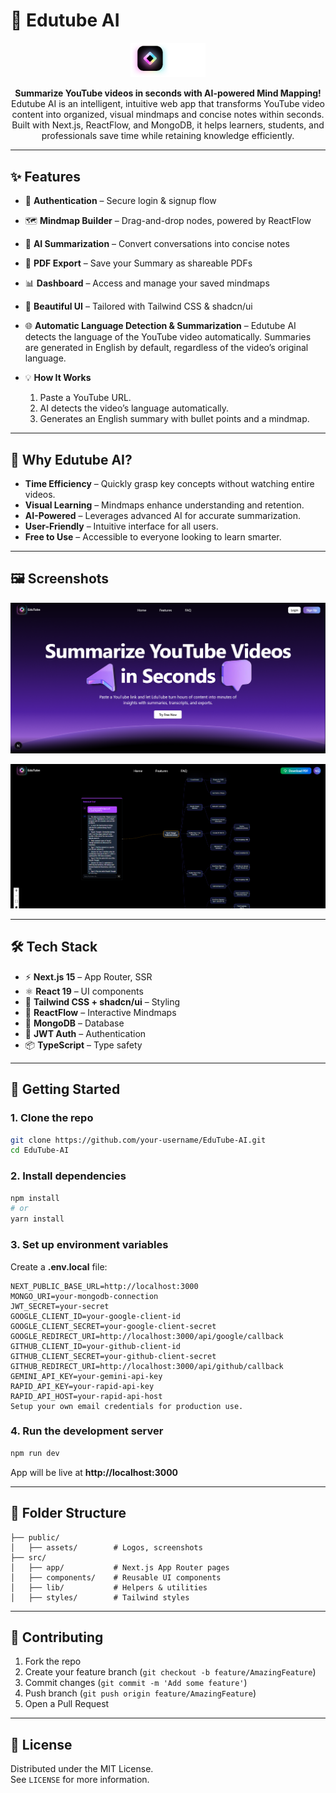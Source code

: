 # 🧠 Edutube AI

<p align="center"> <img src="public/assets/EdutubeLogoDekstop.png" alt="Edutube AI Logo" width="120" /> </p> 

<p align="center"> <strong>Summarize YouTube videos in seconds with AI-powered Mind Mapping!</strong><br /> Edutube AI is an intelligent, intuitive web app that transforms YouTube video content into organized, visual mindmaps and concise notes within seconds. Built with Next.js, ReactFlow, and MongoDB, it helps learners, students, and professionals save time while retaining knowledge efficiently. </p>

---

## ✨ Features

- 🔐 **Authentication** – Secure login & signup flow  
- 🗺️ **Mindmap Builder** – Drag-and-drop nodes, powered by ReactFlow  
- 📝 **AI Summarization** – Convert conversations into concise notes  
- 📄 **PDF Export** – Save your Summary as shareable PDFs  
- 📊 **Dashboard** – Access and manage your saved mindmaps  
- 🎨 **Beautiful UI** – Tailored with Tailwind CSS & shadcn/ui  
- 🌐 **Automatic Language Detection & Summarization** – Edutube AI detects the language of the YouTube video automatically. Summaries are generated in English by default, regardless of the video’s original language.

- 💡 **How It Works**  
  1. Paste a YouTube URL.  
  2. AI detects the video’s language automatically.  
  3. Generates an English summary with bullet points and a mindmap.

---

## 🌟 Why Edutube AI?
- **Time Efficiency** – Quickly grasp key concepts without watching entire videos.  
- **Visual Learning** – Mindmaps enhance understanding and retention.  
- **AI-Powered** – Leverages advanced AI for accurate summarization.  
- **User-Friendly** – Intuitive interface for all users.  
- **Free to Use** – Accessible to everyone looking to learn smarter.

---

## 🖼️ Screenshots

<p align="center">
  <img src="public/assets/AppSS2.png" alt="App Screenshot" width="700" />
</p>

<p align="center">
  <img src="public/assets/AppSS.png" alt="App Screenshot" width="700" />
</p>

---

## 🛠️ Tech Stack

- ⚡ **Next.js 15** – App Router, SSR  
- ⚛️ **React 19** – UI components  
- 🎨 **Tailwind CSS + shadcn/ui** – Styling  
- 🧩 **ReactFlow** – Interactive Mindmaps  
- 🍃 **MongoDB** – Database  
- 🔑 **JWT Auth** – Authentication  
- 📦 **TypeScript** – Type safety  

---

## 🚀 Getting Started

### 1. Clone the repo
```bash
git clone https://github.com/your-username/EduTube-AI.git
cd EduTube-AI
```

### 2. Install dependencies
```bash
npm install
# or
yarn install
```

### 3. Set up environment variables
Create a **.env.local** file:
```env
NEXT_PUBLIC_BASE_URL=http://localhost:3000
MONGO_URI=your-mongodb-connection
JWT_SECRET=your-secret
GOOGLE_CLIENT_ID=your-google-client-id
GOOGLE_CLIENT_SECRET=your-google-client-secret
GOOGLE_REDIRECT_URI=http://localhost:3000/api/google/callback
GITHUB_CLIENT_ID=your-github-client-id
GITHUB_CLIENT_SECRET=your-github-client-secret
GITHUB_REDIRECT_URI=http://localhost:3000/api/github/callback
GEMINI_API_KEY=your-gemini-api-key
RAPID_API_KEY=your-rapid-api-key
RAPID_API_HOST=your-rapid-api-host
Setup your own email credentials for production use.
```

### 4. Run the development server
```bash
npm run dev
```

App will be live at **http://localhost:3000**

---

## 📂 Folder Structure
```
├── public/
│   ├── assets/        # Logos, screenshots
├── src/
│   ├── app/           # Next.js App Router pages
│   ├── components/    # Reusable UI components
│   ├── lib/           # Helpers & utilities
│   ├── styles/        # Tailwind styles
```

---

## 🤝 Contributing

1. Fork the repo  
2. Create your feature branch (`git checkout -b feature/AmazingFeature`)  
3. Commit changes (`git commit -m 'Add some feature'`)  
4. Push branch (`git push origin feature/AmazingFeature`)  
5. Open a Pull Request  

---

## 📜 License

Distributed under the MIT License.  
See `LICENSE` for more information.  

